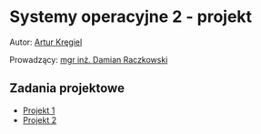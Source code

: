 # Systemy operacyjne 2 - projekt

Autor: [Artur Kręgiel](https://github.com/arkregiel)

Prowadzący: [mgr inż. Damian Raczkowski](https://github.com/DocentSzachista)

## Zadania projektowe

- [Projekt 1](./Projekt1/)
- [Projekt 2](./Projekt2/)
